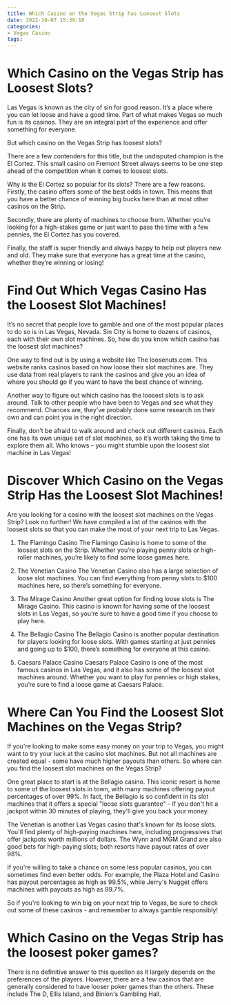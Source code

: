 ```yaml
---
title: Which Casino on the Vegas Strip has Loosest Slots
date: 2022-10-07 15:39:10
categories:
- Vegas Casino
tags:
---
```



#  Which Casino on the Vegas Strip has Loosest Slots?

Las Vegas is known as the city of sin for good reason. It’s a place where you can let loose and have a good time. Part of what makes Vegas so much fun is its casinos. They are an integral part of the experience and offer something for everyone.

But which casino on the Vegas Strip has loosest slots?

There are a few contenders for this title, but the undisputed champion is the El Cortez. This small casino on Fremont Street always seems to be one step ahead of the competition when it comes to loosest slots.

Why is the El Cortez so popular for its slots? There are a few reasons. Firstly, the casino offers some of the best odds in town. This means that you have a better chance of winning big bucks here than at most other casinos on the Strip.

Secondly, there are plenty of machines to choose from. Whether you’re looking for a high-stakes game or just want to pass the time with a few pennies, the El Cortez has you covered.

 Finally, the staff is super friendly and always happy to help out players new and old. They make sure that everyone has a great time at the casino, whether they’re winning or losing!

#  Find Out Which Vegas Casino Has the Loosest Slot Machines!

It’s no secret that people love to gamble and one of the most popular places to do so is in Las Vegas, Nevada. Sin City is home to dozens of casinos, each with their own slot machines. So, how do you know which casino has the loosest slot machines?

One way to find out is by using a website like The loosenuts.com. This website ranks casinos based on how loose their slot machines are. They use data from real players to rank the casinos and give you an idea of where you should go if you want to have the best chance of winning.

Another way to figure out which casino has the loosest slots is to ask around. Talk to other people who have been to Vegas and see what they recommend. Chances are, they’ve probably done some research on their own and can point you in the right direction.

Finally, don’t be afraid to walk around and check out different casinos. Each one has its own unique set of slot machines, so it’s worth taking the time to explore them all. Who knows – you might stumble upon the loosest slot machine in Las Vegas!

#  Discover Which Casino on the Vegas Strip Has the Loosest Slot Machines!

Are you looking for a casino with the loosest slot machines on the Vegas Strip? Look no further! We have compiled a list of the casinos with the loosest slots so that you can make the most of your next trip to Las Vegas.

1. The Flamingo Casino
The Flamingo Casino is home to some of the loosest slots on the Strip. Whether you’re playing penny slots or high-roller machines, you’re likely to find some loose games here.

2. The Venetian Casino
The Venetian Casino also has a large selection of loose slot machines. You can find everything from penny slots to $100 machines here, so there’s something for everyone.

3. The Mirage Casino
Another great option for finding loose slots is The Mirage Casino. This casino is known for having some of the loosest slots in Las Vegas, so you’re sure to have a good time if you choose to play here.

4. The Bellagio Casino
The Bellagio Casino is another popular destination for players looking for loose slots. With games starting at just pennies and going up to $100, there’s something for everyone at this casino.

5. Caesars Palace Casino
Caesars Palace Casino is one of the most famous casinos in Las Vegas, and it also has some of the loosest slot machines around. Whether you want to play for pennies or high stakes, you’re sure to find a loose game at Caesars Palace.

#  Where Can You Find the Loosest Slot Machines on the Vegas Strip?

If you're looking to make some easy money on your trip to Vegas, you might want to try your luck at the casino slot machines. But not all machines are created equal - some have much higher payouts than others. So where can you find the loosest slot machines on the Vegas Strip?

One great place to start is at the Bellagio casino. This iconic resort is home to some of the loosest slots in town, with many machines offering payout percentages of over 99%. In fact, the Bellagio is so confident in its slot machines that it offers a special "loose slots guarantee" - if you don't hit a jackpot within 30 minutes of playing, they'll give you back your money.

The Venetian is another Las Vegas casino that's known for its loose slots. You'll find plenty of high-paying machines here, including progressives that offer jackpots worth millions of dollars. The Wynn and MGM Grand are also good bets for high-paying slots; both resorts have payout rates of over 98%.

If you're willing to take a chance on some less popular casinos, you can sometimes find even better odds. For example, the Plaza Hotel and Casino has payout percentages as high as 99.5%, while Jerry's Nugget offers machines with payouts as high as 99.7%.

So if you're looking to win big on your next trip to Vegas, be sure to check out some of these casinos - and remember to always gamble responsibly!

#  Which Casino on the Vegas Strip has the loosest poker games?

There is no definitive answer to this question as it largely depends on the preferences of the players. However, there are a few casinos that are generally considered to have looser poker games than the others. These include The D, Ellis Island, and Binion's Gambling Hall.